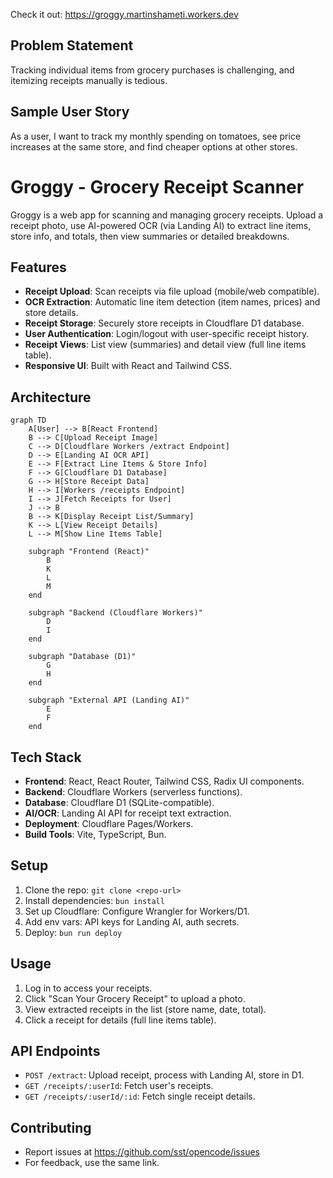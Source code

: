 Check it out: https://groggy.martinshameti.workers.dev

## Problem Statement

Tracking individual items from grocery purchases is challenging, and itemizing receipts manually is tedious.

## Sample User Story

As a user, I want to track my monthly spending on tomatoes, see price increases at the same store, and find cheaper options at other stores.

# Groggy - Grocery Receipt Scanner

Groggy is a web app for scanning and managing grocery receipts. Upload a receipt photo, use AI-powered OCR (via Landing AI) to extract line items, store info, and totals, then view summaries or detailed breakdowns.

## Features

- **Receipt Upload**: Scan receipts via file upload (mobile/web compatible).
- **OCR Extraction**: Automatic line item detection (item names, prices) and store details.
- **Receipt Storage**: Securely store receipts in Cloudflare D1 database.
- **User Authentication**: Login/logout with user-specific receipt history.
- **Receipt Views**: List view (summaries) and detail view (full line items table).
- **Responsive UI**: Built with React and Tailwind CSS.

## Architecture

```mermaid
graph TD
    A[User] --> B[React Frontend]
    B --> C[Upload Receipt Image]
    C --> D[Cloudflare Workers /extract Endpoint]
    D --> E[Landing AI OCR API]
    E --> F[Extract Line Items & Store Info]
    F --> G[Cloudflare D1 Database]
    G --> H[Store Receipt Data]
    H --> I[Workers /receipts Endpoint]
    I --> J[Fetch Receipts for User]
    J --> B
    B --> K[Display Receipt List/Summary]
    K --> L[View Receipt Details]
    L --> M[Show Line Items Table]

    subgraph "Frontend (React)"
        B
        K
        L
        M
    end

    subgraph "Backend (Cloudflare Workers)"
        D
        I
    end

    subgraph "Database (D1)"
        G
        H
    end

    subgraph "External API (Landing AI)"
        E
        F
    end
```

## Tech Stack

- **Frontend**: React, React Router, Tailwind CSS, Radix UI components.
- **Backend**: Cloudflare Workers (serverless functions).
- **Database**: Cloudflare D1 (SQLite-compatible).
- **AI/OCR**: Landing AI API for receipt text extraction.
- **Deployment**: Cloudflare Pages/Workers.
- **Build Tools**: Vite, TypeScript, Bun.

## Setup

1. Clone the repo: `git clone <repo-url>`
2. Install dependencies: `bun install`
3. Set up Cloudflare: Configure Wrangler for Workers/D1.
4. Add env vars: API keys for Landing AI, auth secrets.
5. Deploy: `bun run deploy`

## Usage

1. Log in to access your receipts.
2. Click "Scan Your Grocery Receipt" to upload a photo.
3. View extracted receipts in the list (store name, date, total).
4. Click a receipt for details (full line items table).

## API Endpoints

- `POST /extract`: Upload receipt, process with Landing AI, store in D1.
- `GET /receipts/:userId`: Fetch user's receipts.
- `GET /receipts/:userId/:id`: Fetch single receipt details.

## Contributing

- Report issues at https://github.com/sst/opencode/issues
- For feedback, use the same link.
